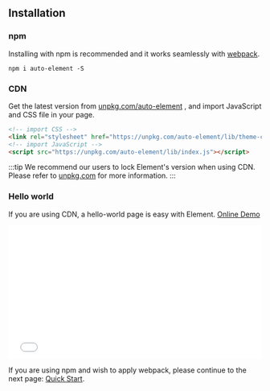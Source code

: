 ## Installation

### npm

Installing with npm is recommended and it works seamlessly with [webpack](https://webpack.js.org/).

```shell
npm i auto-element -S
```

### CDN

Get the latest version from [unpkg.com/auto-element](https://unpkg.com/auto-element/) , and import JavaScript and CSS file in your page.

```html
<!-- import CSS -->
<link rel="stylesheet" href="https://unpkg.com/auto-element/lib/theme-chalk/index.css">
<!-- import JavaScript -->
<script src="https://unpkg.com/auto-element/lib/index.js"></script>
```

:::tip
We recommend our users to lock Element's version when using CDN. Please refer to [unpkg.com](https://unpkg.com) for more information.
:::

### Hello world

If you are using CDN, a hello-world page is easy with Element. [Online Demo](https://codepen.io/bofeng/pen/poaEmJY)

<iframe height="265" style="width: 100%;" scrolling="no" title="Element demo" src="//codepen.io/bofeng/embed/poaEmJY/?height=265&theme-id=light&default-tab=html" frameborder="no" allowtransparency="true" allowfullscreen="true">
  See the Pen <a href='https://codepen.io/bofeng/pen/poaEmJY/'>Element demo</a> by hetech
  (<a href='https://codepen.io/bofeng'>@bofeng</a>) on <a href='https://codepen.io'>CodePen</a>.
</iframe>

If you are using npm and wish to apply webpack, please continue to the next page: [Quick Start](/#/en-US/component/quickstart).
